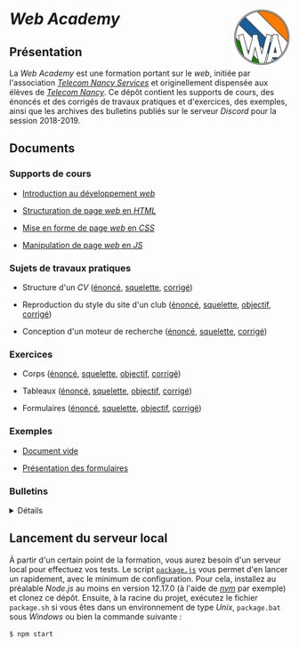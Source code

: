 # *Web Academy* [<img width="100" height="100" alt="" src="resources/web-academy.png" align="right"/>](https://polaritoon.github.io/web-academy/)

## Présentation

La *Web Academy* est une formation portant sur le *web*, initiée par l'association [*Telecom Nancy Services*](https://tnservices.fr/) et originellement dispensée aux élèves de [*Telecom Nancy*](https://telecomnancy.univ-lorraine.fr/). Ce dépôt contient les supports de cours, des énoncés et des corrigés de travaux pratiques et d'exercices, des exemples, ainsi que les archives des bulletins publiés sur le serveur *Discord* pour la session 2018-2019.

## Documents

### Supports de cours

- [Introduction au développement *web*](lessons/01-web/index.pdf)

- [Structuration de page *web* en *HTML*](lessons/02-html/index.pdf)

- [Mise en forme de page *web* en *CSS*](lessons/03-css/index.pdf)

- [Manipulation de page *web* en *JS*](lessons/04-js/index.pdf)

### Sujets de travaux pratiques

- Structure d'un *CV* ([énoncé](labs/01-html/index.pdf), [squelette](labs/01-html/skeleton/index.html), [corrigé](labs/01-html/correction/index.html))

- Reproduction du style du site d'un club ([énoncé](labs/02-css/index.pdf), [squelette](labs/02-css/skeleton/index.css), [objectif](labs/02-css/goal.png), [corrigé](labs/02-css/correction/index.css))

- Conception d'un moteur de recherche ([énoncé](labs/03-js/index.pdf), [squelette](labs/03-js/skeleton/index.js), [corrigé](labs/03-js/correction/index.js))

### Exercices

- Corps ([énoncé](exercises/01-body/index.pdf), [squelette](exercises/01-body/skeleton/index.html), [objectif](exercises/01-body/goal.png), [corrigé](exercises/01-body/correction/index.html))

- Tableaux ([énoncé](exercises/02-table/index.pdf), [squelette](exercises/02-table/skeleton/index.html), [objectif](exercises/02-table/goal.png), [corrigé](exercises/02-table/correction/index.html))

- Formulaires ([énoncé](exercises/03-form/index.pdf), [squelette](exercises/03-form/skeleton/index.html), [objectif](exercises/03-form/goal.png), [corrigé](exercises/03-form/correction/index.html))

### Exemples

- [Document vide](examples/01-head/index.html)

- [Présentation des formulaires](examples/02-form/index.html)

### Bulletins

<details>
	<summary>Détails</summary>
	<ul>
		<li>
			<p><a href="news/01-2019-01-29">29/01/2019</a></p>
		</li>
		<li>
			<p><a href="news/02-2019-02-18">18/02/2019</a></p>
		</li>
		<li>
			<p><a href="news/03-2019-03-01">01/03/2019</a></p>
		</li>
		<li>
			<p><a href="news/04-2019-03-04">04/03/2019</a></p>
		</li>
		<li>
			<p><a href="news/05-2019-03-12">12/03/2019</a></p>
		</li>
		<li>
			<p><a href="news/06-2019-03-23">23/03/2019</a></p>
		</li>
		<li>
			<p><a href="news/07-2019-03-26">26/03/2019</a></p>
		</li>
		<li>
			<p><a href="news/08-2019-03-27">27/03/2019</a></p>
		</li>
		<li>
			<p><a href="news/09-2019-04-08">08/04/2019</a></p>
		</li>
		<li>
			<p><a href="news/10-2019-04-12">12/04/2019</a></p>
		</li>
		<li>
			<p><a href="news/11-2019-04-14">14/04/2019</a></p>
		</li>
		<li>
			<p><a href="news/12-2019-04-26">26/04/2019</a></p>
		</li>
		<li>
			<p><a href="news/13-2019-05-05">05/05/2019</a></p>
		</li>
		<li>
			<p><a href="news/14-2019-05-08">08/05/2019</a></p>
		</li>
		<li>
			<p><a href="news/15-2019-05-09">09/05/2019</a></p>
		</li>
		<li>
			<p><a href="news/16-2019-05-23">23/05/2019</a></p>
		</li>
		<li>
			<p><a href="news/17-2019-05-29">29/05/2019</a></p>
		</li>
		<li>
			<p><a href="news/18-2019-06-04">04/06/2019</a></p>
		</li>
		<li>
			<p><a href="news/19-2019-07-10">10/07/2019</a></p>
		</li>
		<li>
			<p><a href="news/20-2019-07-24">24/07/2019</a></p>
		</li>
		<li>
			<p><a href="news/21-2019-07-30">30/07/2019</a></p>
		</li>
		<li>
			<p><a href="news/22-2019-09-03">03/09/2019</a></p>
		</li>
		<li>
			<p><a href="news/23-2019-09-23">23/09/2019</a></p>
		</li>
		<li>
			<p><a href="news/24-2019-10-01">01/10/2019</a></p>
		</li>
		<li>
			<p><a href="news/25-2019-10-16">16/10/2019</a></p>
		</li>
		<li>
			<p><a href="news/26-2019-10-23">23/10/2019</a></p>
		</li>
		<li>
			<p><a href="news/27-2019-10-31">31/10/2019</a></p>
		</li>
		<li>
			<p><a href="news/28-2019-11-13">13/11/2019</a></p>
		</li>
		<li>
			<p><a href="news/29-2019-11-20">20/11/2019</a></p>
		</li>
		<li>
			<p><a href="news/30-2019-11-21">21/11/2019</a></p>
		</li>
		<li>
			<p><a href="news/31-2019-11-26">26/11/2019</a></p>
		</li>
		<li>
			<p><a href="news/32-2019-12-07">07/12/2019</a></p>
		</li>
		<li>
			<p><a href="news/33-2019-12-08">08/12/2019</a></p>
		</li>
		<li>
			<p><a href="news/34-2019-12-13">13/12/2019</a></p>
		</li>
		<li>
			<p><a href="news/35-2020-01-07">07/01/2020</a></p>
		</li>
		<li>
			<p><a href="news/36-2020-01-19">19/01/2020</a></p>
		</li>
		<li>
			<p><a href="news/37-2020-02-09">09/02/2020</a></p>
		</li>
		<li>
			<p><a href="news/38-2020-02-22">22/02/2020</a></p>
		</li>
		<li>
			<p><a href="news/39-2020-03-11">11/03/2020</a></p>
		</li>
		<li>
			<p><a href="news/40-2020-03-14">14/03/2020</a></p>
		</li>
		<li>
			<p><a href="news/41-2020-03-16">16/03/2020</a></p>
		</li>
		<li>
			<p><a href="news/42-2020-04-02">02/04/2020</a></p>
		</li>
		<li>
			<p><a href="news/43-2020-04-08">08/04/2020</a></p>
		</li>
	</ul>
</details>

## Lancement du serveur local

À partir d'un certain point de la formation, vous aurez besoin d'un serveur local pour effectuez vos tests. Le script [`package.js`](package.js) vous permet d'en lancer un rapidement, avec le minimum de configuration. Pour cela, installez au préalable *Node.js* au moins en version 12.17.0 (à l'aide de [*nvm*](https://github.com/nvm-sh/nvm) par exemple) et clonez ce dépôt. Ensuite, à la racine du projet, exécutez le fichier `package.sh` si vous êtes dans un environnement de type *Unix*, `package.bat` sous *Windows* ou bien la commande suivante :

```sh
$ npm start
```
